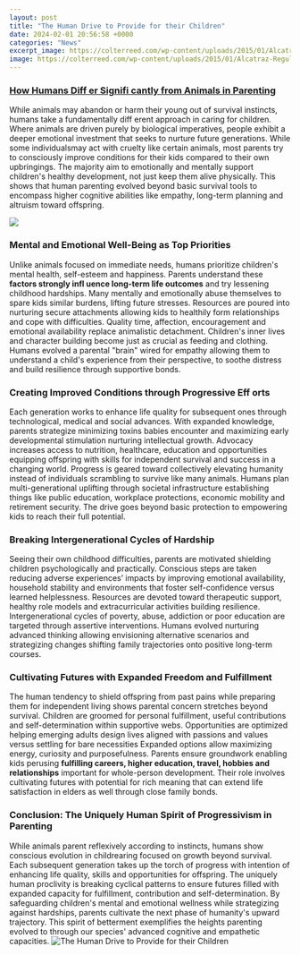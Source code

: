 ```yaml
---
layout: post
title: "The Human Drive to Provide for their Children"
date: 2024-02-01 20:56:58 +0000
categories: "News"
excerpt_image: https://colterreed.com/wp-content/uploads/2015/01/Alcatraz-Regulation-5.jpg
image: https://colterreed.com/wp-content/uploads/2015/01/Alcatraz-Regulation-5.jpg
---
```


### [How Humans Diff er Signifi cantly from Animals in Parenting](https://store.fi.io.vn/womens-cow-funny-animal-cute-rainbow-graphic-for-men-women-and-kids-v-neck-t-shirt/men&)
While animals may abandon or harm their young out of survival instincts, humans take a fundamentally diff erent approach in caring for children. Where animals are driven purely by biological imperatives, people exhibit a deeper emotional investment that seeks to nurture future generations. 
While some individualsmay act with cruelty like certain animals, most parents try to consciously improve conditions for their kids compared to their own upbringings. The majority aim to emotionally and mentally support children's healthy development, not just keep them alive physically. This shows that human parenting evolved beyond basic survival tools to encompass higher cognitive abilities like empathy, long-term planning and altruism toward offspring.

![](https://i.ytimg.com/vi/3dgQc3v0Z1Q/maxresdefault.jpg)
### **Mental and Emotional Well-Being as Top Priorities** 
Unlike animals focused on immediate needs, humans prioritize children's mental health, self-esteem and happiness. Parents understand these **factors strongly infl uence long-term life outcomes** and try lessening childhood hardships. Many mentally and emotionally abuse themselves to spare kids similar burdens, lifting future stresses. Resources are poured into nurturing secure attachments allowing kids to healthily form relationships and cope with difficulties. 
Quality time, affection, encouragement and emotional availability replace animalistic detachment. Children's inner lives and character building become just as crucial as feeding and clothing. Humans evolved a parental "brain" wired for empathy allowing them to understand a child's experience from their perspective, to soothe distress and build resilience through supportive bonds.
### **Creating Improved Conditions through Progressive Eff orts**
Each generation works to enhance life quality for subsequent ones through technological, medical and social advances. With expanded knowledge, parents strategize minimizing toxins babies encounter and maximizing early developmental stimulation nurturing intellectual growth. Advocacy increases access to nutrition, healthcare, education and opportunities equipping offspring with skills for independent survival and success in a changing world. 
Progress is geared toward collectively elevating humanity instead of individuals scrambling to survive like many animals. Humans plan multi-generational uplifting through societal infrastructure establishing things like public education, workplace protections, economic mobility and retirement security. The drive goes beyond basic protection to empowering kids to reach their full potential.
### **Breaking Intergenerational Cycles of Hardship** 
Seeing their own childhood difficulties, parents are motivated shielding children psychologically and practically. Conscious steps are taken reducing adverse experiences’ impacts by improving emotional availability, household stability and environments that foster self-confidence versus learned helplessness. 
Resources are devoted toward therapeutic support, healthy role models and extracurricular activities building resilience. Intergenerational cycles of poverty, abuse, addiction or poor education are targeted through assertive interventions. Humans evolved nurturing advanced thinking allowing envisioning alternative scenarios and strategizing changes shifting family trajectories onto positive long-term courses.
### **Cultivating Futures with Expanded Freedom and Fulfillment**
The human tendency to shield offspring from past pains while preparing them for independent living shows parental concern stretches beyond survival. Children are groomed for personal fulfillment, useful contributions and self-determination within supportive webs. Opportunities are optimized helping emerging adults design lives aligned with passions and values versus settling for bare necessities
Expanded options allow maximizing energy, curiosity and purposefulness. Parents ensure groundwork enabling kids perusing **fulfilling careers, higher education, travel, hobbies and relationships** important for whole-person development. Their role involves cultivating futures with potential for rich meaning that can extend life satisfaction in elders as well through close family bonds.
### **Conclusion: The Uniquely Human Spirit of Progressivism in Parenting**
While animals parent reflexively according to instincts, humans show conscious evolution in childrearing focused on growth beyond survival. Each subsequent generation takes up the torch of progress with intention of enhancing life quality, skills and opportunities for offspring.
The uniquely human proclivity is breaking cyclical patterns to ensure futures filled with expanded capacity for fulfillment, contribution and self-determination. By safeguarding children's mental and emotional wellness while strategizing against hardships, parents cultivate the next phase of humanity's upward trajectory. This spirit of betterment exemplifies the heights parenting evolved to through our species' advanced cognitive and empathetic capacities.
![The Human Drive to Provide for their Children](https://colterreed.com/wp-content/uploads/2015/01/Alcatraz-Regulation-5.jpg)
